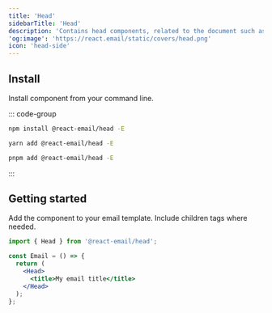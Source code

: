 ```yaml
---
title: 'Head'
sidebarTitle: 'Head'
description: 'Contains head components, related to the document such as style and meta elements.'
'og:image': 'https://react.email/static/covers/head.png'
icon: 'head-side'
---
```


## Install

Install component from your command line.

::: code-group

```sh npm
npm install @react-email/head -E
```

```sh yarn
yarn add @react-email/head -E
```

```sh pnpm
pnpm add @react-email/head -E
```

:::

## Getting started

Add the component to your email template. Include children tags where needed.

```jsx
import { Head } from '@react-email/head';

const Email = () => {
  return (
    <Head>
      <title>My email title</title>
    </Head>
  );
};
```

